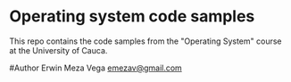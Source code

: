 Operating system code samples
==========


This repo contains the code samples from the "Operating System" course at the University of Cauca.

#Author Erwin Meza Vega <emezav@gmail.com>
